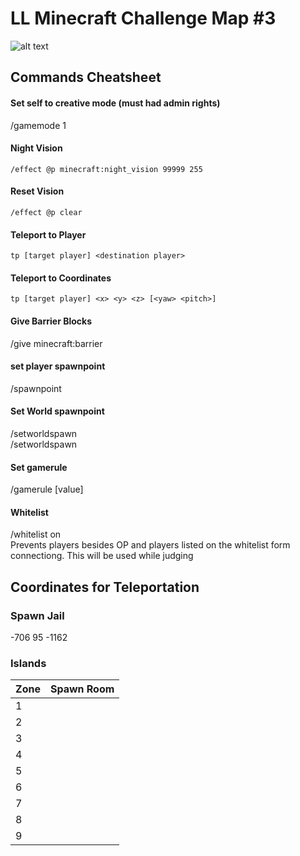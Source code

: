 
# LL Minecraft Challenge Map #3
![alt text](https://github.com/LacledesLAN/data-MinecraftChallenge3/raw/master/OverheadMap.png "Overhead Map")

## Commands Cheatsheet

#### Set self to creative mode (must had admin rights)
/gamemode 1

#### Night Vision
`/effect @p minecraft:night_vision 99999 255`

#### Reset Vision
`/effect @p clear`

#### Teleport to Player
`tp [target player] <destination player>`

#### Teleport to Coordinates 
`tp [target player] <x> <y> <z> [<yaw> <pitch>]`

#### Give Barrier Blocks ####
/give <player> minecraft:barrier

#### set player spawnpoint ####
/spawnpoint <player> <x> <y> <z>

#### Set World spawnpoint ####
/setworldspawn    
/setworldspawn <x> <y> <z> 

#### Set gamerule ####
/gamerule <rule name> [value]

#### Whitelist ###
/whitelist on  
Prevents players besides OP and players listed on the whitelist form connectiong. This will be used while judging

## Coordinates for Teleportation ##

### Spawn Jail ###
-706 95	-1162

### Islands ###
| Zone   | Spawn Room         |
| ------ | ------------------ |
| 1      |
| 2      |
| 3      |
| 4      |
| 5      |
| 6      |
| 7      |
| 8      |
| 9      |
